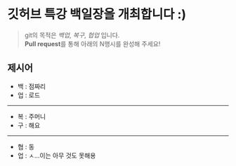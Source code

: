 # 깃허브 특강 백일장을 개최합니다 :)
> git의 목적은 *백업*, *복구*, *협업* 입니다.  
> **Pull request**를 통해 아래의 N행시를 완성해 주세요!
## 제시어
- 백 : 점짜리
- 업 : 로드
---
- 복 : 주머니
- 구 : 해요
---
- 협 : 동
- 업 : ㅅ...이는 아무 것도 못해용 
